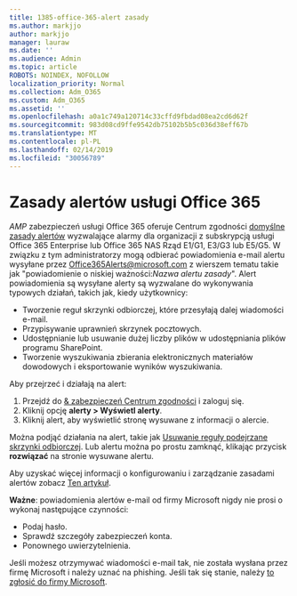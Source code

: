 ```yaml
---
title: 1385-office-365-alert zasady
ms.author: markjjo
author: markjjo
manager: lauraw
ms.date: ''
ms.audience: Admin
ms.topic: article
ROBOTS: NOINDEX, NOFOLLOW
localization_priority: Normal
ms.collection: Adm_O365
ms.custom: Adm_O365
ms.assetid: ''
ms.openlocfilehash: a0a1c749a120714c33cffd9fbdad08ea2cd6d62f
ms.sourcegitcommit: 983d08cd9ffe9542db75102b5b5c036d38eff67b
ms.translationtype: MT
ms.contentlocale: pl-PL
ms.lasthandoff: 02/14/2019
ms.locfileid: "30056789"
---
```

# <a name="office-365-alert-policies"></a>Zasady alertów usługi Office 365

_AMP_ zabezpieczeń usługi Office 365 oferuje Centrum zgodności [domyślne zasady alertów](https://docs.microsoft.com/office365/securitycompliance/alert-policies#default-alert-policies) wyzwalające alarmy dla organizacji z subskrypcją usługi Office 365 Enterprise lub Office 365 NAS Rząd E1/G1, E3/G3 lub E5/G5. W związku z tym administratorzy mogą odbierać powiadomienia e-mail alertu wysyłane przez Office365Alerts@microsoft.com z wierszem tematu takie jak "powiadomienie o niskiej ważności:*Nazwa alertu zasady*". Alert powiadomienia są wysyłane alerty są wyzwalane do wykonywania typowych działań, takich jak, kiedy użytkownicy:

- Tworzenie reguł skrzynki odbiorczej, które przesyłają dalej wiadomości e-mail.
- Przypisywanie uprawnień skrzynek pocztowych.
- Udostępnianie lub usuwanie dużej liczby plików w udostępniania plików programu SharePoint.
- Tworzenie wyszukiwania zbierania elektronicznych materiałów dowodowych i eksportowanie wyników wyszukiwania.
 
Aby przejrzeć i działają na alert:

1. Przejdź do [& zabezpieczeń Centrum zgodności](https://protection.office.com) i zaloguj się.
2. Kliknij opcję **alerty > Wyświetl alerty**.
3. Kliknij alert, aby wyświetlić stronę wysuwane z informacji o alercie.

Można podjąć działania na alert, takie jak [Usuwanie reguły podejrzane skrzynki odbiorczej](https://docs.microsoft.com/office365/securitycompliance/responding-to-a-compromised-email-account). Lub alertu można po prostu zamknąć, klikając przycisk **rozwiązać** na stronie wysuwane alertu.

Aby uzyskać więcej informacji o konfigurowaniu i zarządzanie zasadami alertów zobacz [Ten artykuł](https://docs.microsoft.com/office365/securitycompliance/alert-policies).

**Ważne**: powiadomienia alertów e-mail od firmy Microsoft nigdy nie prosi o wykonaj następujące czynności:

- Podaj hasło.
- Sprawdź szczegóły zabezpieczeń konta.
- Ponownego uwierzytelnienia.

Jeśli możesz otrzymywać wiadomości e-mail tak, nie została wysłana przez firmę Microsoft i należy uznać na phishing. Jeśli tak się stanie, należy [to zgłosić do firmy Microsoft](https://docs.microsoft.com/office365/SecurityCompliance/report-junk-email-and-phishing-scams-in-outlook-on-the-web-eop).